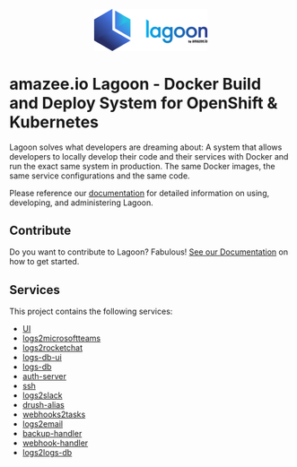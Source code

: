 <p align="center">
  <img src="https://raw.githubusercontent.com/amazeeio/lagoon/master/docs/images/lagoon-logo.png" alt="The Lagoon logo is a blue hexagon split in two pieces with an L-shaped cut" width="40%">
</p>

# amazee.io Lagoon - Docker Build and Deploy System for OpenShift & Kubernetes

Lagoon solves what developers are dreaming about: A system that allows developers to locally develop their code and their services with Docker and run the exact same system in production. The same Docker images, the same service configurations and the same code.

Please reference our [documentation](https://lagoon.readthedocs.io/) for detailed information on using, developing, and administering Lagoon.

## Contribute

Do you want to contribute to Lagoon? Fabulous! [See our Documentation](https://lagoon.readthedocs.io/en/latest/contributing/) on how to get started.

## Services

This project contains the following services:
- [UI](/services/ui/)
- [logs2microsoftteams](/services/logs2microsoftteams/)
- [logs2rocketchat](/services/logs2rocketchat/)
- [logs-db-ui](/services/logs-db-ui/)
- [logs-db](/services/logs-db/)
- [auth-server](/services/auth-server/)
- [ssh](/services/ssh/)
- [logs2slack](/services/logs2slack/)
- [drush-alias](/services/drush-alias/)
- [webhooks2tasks](/services/webhooks2tasks/)
- [logs2email](/services/logs2email/)
- [backup-handler](/services/backup-handler/)
- [webhook-handler](/services/webhook-handler/)
- [logs2logs-db](/services/logs2logs-db/)
